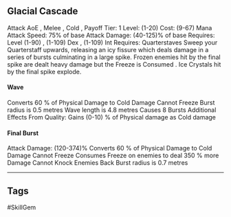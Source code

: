## Glacial Cascade
Attack
AoE , Melee , Cold , Payoff
Tier: 1
Level: (1-20)
Cost: (9-67) Mana
Attack Speed: 75% of base
Attack Damage: (40-125)% of base
Requires: Level (1-90) , (1-109) Dex , (1-109) Int
Requires: Quarterstaves
Sweep your Quarterstaff upwards, releasing an icy fissure which deals damage in a series of bursts culminating in a large spike. Frozen enemies hit by the final spike are dealt heavy damage but the Freeze is Consumed . Ice Crystals hit by the final spike explode.
#### Wave
Converts 60 % of Physical Damage to Cold Damage
Cannot Freeze
Burst radius is 0.5 metres
Wave length is 4.8 metres
Causes 8 Bursts
Additional Effects From Quality:
Gains (0-10) % of Physical damage as Cold damage
#### Final Burst
Attack Damage: (120-374)%
Converts 60 % of Physical Damage to Cold Damage
Cannot Freeze
Consumes Freeze on enemies to deal 350 % more Damage
Cannot Knock Enemies Back
Burst radius is 0.7 metres

---
## Tags
#SkillGem

